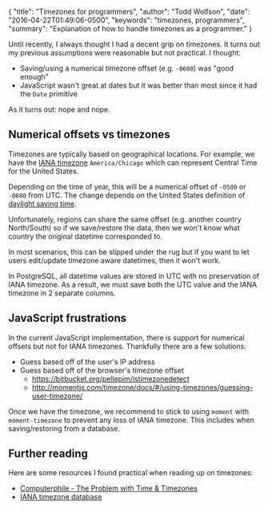 {
  "title": "Timezones for programmers",
  "author": "Todd Wolfson",
  "date": "2016-04-22T01:49:06-0500",
  "keywords": "timezones, programmers",
  "summary": "Explanation of how to handle timezones as a programmer."
}

Until recently, I always thought I had a decent grip on timezones. It turns out my previous assumptions were reasonable but not practical. I thought:

- Saving/using a numerical timezone offset (e.g. `-0600`) was "good enough"
- JavaScript wasn't great at dates but it was better than most since it had the `Date` primitive

As it turns out: nope and nope.

## Numerical offsets vs timezones
Timezones are typically based on geographical locations. For example, we have the [IANA timezone][] `America/Chicago` which can represent Central Time for the United States.

[IANA timezone]: https://www.iana.org/time-zones

Depending on the time of year, this will be a numerical offset of `-0500` or `-0600` from UTC. The change depends on the United States definition of [daylight saving time][].

[daylight saving time]: https://en.wikipedia.org/wiki/Daylight_saving_time

Unfortunately, regions can share the same offset (e.g. another country North/South) so if we save/restore the data, then we won't know what country the original datetime corresponded to.

In most scenarios, this can be slipped under the rug but if you want to let users edit/update timezone aware datetimes, then it won't work.

In PostgreSQL, all datetime values are stored in UTC with no preservation of IANA timezone. As a result, we must save both the UTC value and the IANA timezone in 2 separate columns.

## JavaScript frustrations
In the current JavaScript implementation, there is support for numerical offsets but not for IANA timezones. Thankfully there are a few solutions:

- Guess based off of the user's IP address
- Guess based off of the browser's timezone offset
    - https://bitbucket.org/pellepim/jstimezonedetect
    - http://momentjs.com/timezone/docs/#/using-timezones/guessing-user-timezone/

Once we have the timezone, we recommend to stick to using `moment` with `moment-timezone` to prevent any loss of IANA timezone. This includes when saving/restoring from a database.

## Further reading
Here are some resources I found practical when reading up on timezones:

- [Computerphile - The Problem with Time & Timezones](https://www.youtube.com/watch?v=-5wpm-gesOY)
- [IANA timezone database](https://www.iana.org/time-zones)

